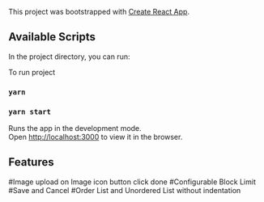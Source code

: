 This project was bootstrapped with [Create React App](https://github.com/facebook/create-react-app).

## Available Scripts

In the project directory, you can run:

To run project
### `yarn`
### `yarn start`

Runs the app in the development mode.<br>
Open [http://localhost:3000](http://localhost:3000) to view it in the browser.

## Features

#Image upload on Image icon button click done
#Configurable Block Limit
#Save and Cancel 
#Order List and Unordered List without indentation  
